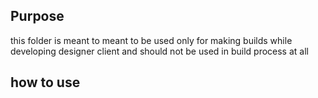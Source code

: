 ## Purpose

this folder is meant to meant to be used only for making builds while developing designer client
and should not be used in build process at all

## how to use
